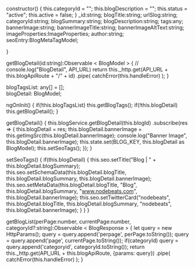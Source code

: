 constructor() {
    this.categoryId = "";
    this.blogDescription = "";
    this.status = "active";
    this.active = false;
}
_id:string;
blogTitle:string;
urlSlog:string;
categoryId:string;
blogSummary:string;
blogDescription:string;
tags:any;
bannerImage:string;
bannerImageTitle:string;
bannerImageAltText:string;
imageProperties:ImageProperties;
author:string;
seoEntry:BlogMetaTagModel;
 
}

getBlogDetail(id:string):Observable < BlogModel > {
    // console.log("BlogDetail", API_URL)
    return this._http.get<BlogModel>(API_URL + this.blogApiRoute + "/" + id)
        .pipe(
            catchError(this.handleError)
        );
}


blogTagsList: any[] = [];  
blogDetail: BlogModel;

  ngOnInit() {
 if(!this.blogTagsList)
      this.getBlogTags();
    if(!this.blogDetail)
      this.getBlogDetail();
  }
 
 getBlogDetail() {
    this.blogService.getBlogDetail(this.blogId)
      .subscribe(res => {
        this.blogDetail = res;
        this.blogDetail.bannerImage = this.getImgSrc(this.blogDetail.bannerImage);
        console.log("Banner Image", this.blogDetail.bannerImage);
        this.state.set(BLOG_KEY, this.blogDetail as BlogModel);
        this.setSeoTags();
      });
  }

  setSeoTags() {
    if(this.blogDetail) {
      this.seo.setTitle("Blog | " + this.blogDetail.blogSummary);
      this.seo.setSchemaData(this.blogDetail.blogTitle, this.blogDetail.blogSummary, this.blogDetail.bannerImage);
      this.seo.setMetaData(this.blogDetail.blogTitle, "Blog", this.blogDetail.blogSummary, "www.nodebeats.com", this.blogDetail.bannerImage);
      this.seo.setTwitterCard("nodebeats", this.blogDetail.blogTitle, this.blogDetail.blogSummary, "nodebeats", this.blogDetail.bannerImage);
    }
  }
}



getBlogList(perPage:number, currentPage:number, categoryId?:string):Observable < BlogResponse > {
    let query = new HttpParams();
    query = query.append('perpage', perPage.toString());
    query = query.append('page', currentPage.toString());
    if(categoryId)
        query = query.append('categoryid', categoryId.toString());
    return this._http.get<BlogResponse>(API_URL + this.blogApiRoute, {params: query})
        .pipe(
            catchError(this.handleError)
        );
}
